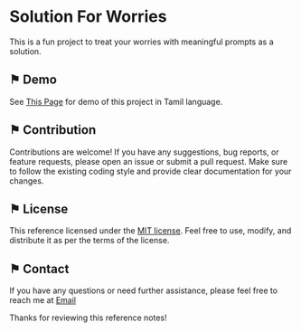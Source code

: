 # Solution For Worries
This is a fun project to treat your worries with meaningful prompts as a solution.

## &#9873; Demo
See [This Page](https://arathinai.blogspot.com/p/solution-for-worries.html) for demo of this project in Tamil language.

## &#9873; Contribution
Contributions are welcome! If you have any suggestions, bug reports, or feature requests, please open an issue or submit a pull request. Make sure to follow the existing coding style and provide clear documentation for your changes.

## &#9873; License
This reference licensed under the [MIT license](LICENSE). Feel free to use, modify, and distribute it as per the terms of the license.

## &#9873; Contact
If you have any questions or need further assistance, please feel free to reach me at [Email](mailto:resulttext)


Thanks for reviewing this reference notes!